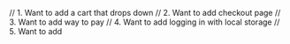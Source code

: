 // 1. Want to add a cart that drops down
// 2. Want to add checkout page
// 3. Want to add way to pay
// 4. Want to add logging in with local storage
// 5. Want to add 